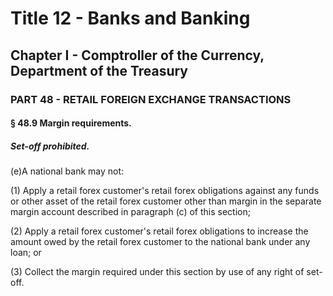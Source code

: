 
# Title 12 - Banks and Banking
## Chapter I - Comptroller of the Currency, Department of the Treasury
### PART 48 - RETAIL FOREIGN EXCHANGE TRANSACTIONS
#### § 48.9 Margin requirements.
##### Set-off prohibited.

(e)A national bank may not:

(1) Apply a retail forex customer's retail forex obligations against any funds or other asset of the retail forex customer other than margin in the separate margin account described in paragraph (c) of this section;

(2) Apply a retail forex customer's retail forex obligations to increase the amount owed by the retail forex customer to the national bank under any loan; or

(3) Collect the margin required under this section by use of any right of set-off.
